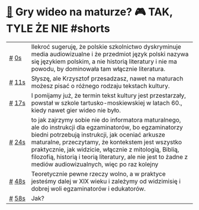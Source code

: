 # [🔗](https://www.youtube.com/watch?v=Cro1bJl6gGI) Gry wideo na maturze? 🎮 TAK, TYLE ŻE NIE #shorts

<table>
    <tr id="t0">
        <td><a href="#t0">#</a>&nbsp;<a href="https://www.youtube.com/watch?v=Cro1bJl6gGI&t=0">0s</a></td>
        <td>Ilekroć sugeruję, że polskie szkolnictwo dyskryminuje media audiowizualne i że przedmiot język polski nazywa się językiem polskim, a nie historią literatury i nie ma powodu, by dominowała tam włącznie literatura.</td>
    </tr>
    <tr id="t11">
        <td><a href="#t11">#</a>&nbsp;<a href="https://www.youtube.com/watch?v=Cro1bJl6gGI&t=11">11s</a></td>
        <td>Słyszę, ale Krzysztof przesadzasz, nawet na maturach możesz pisać o różnego rodzaju tekstach kultury.</td>
    </tr>
    <tr id="t17">
        <td><a href="#t17">#</a>&nbsp;<a href="https://www.youtube.com/watch?v=Cro1bJl6gGI&t=17">17s</a></td>
        <td>I pomijamy już, że termin tekst kultury jest przestarzały, powstał w szkole tartusko-moskiewskiej w latach 60., kiedy nawet gier wideo nie było.</td>
    </tr>
    <tr id="t24">
        <td><a href="#t24">#</a>&nbsp;<a href="https://www.youtube.com/watch?v=Cro1bJl6gGI&t=24">24s</a></td>
        <td>to jak zajrzymy sobie nie do informatora maturalnego, ale do instrukcji dla egzaminatorów, bo egzaminatorzy biedni potrzebują instrukcji, jak oceniać arkusze maturalne, przeczytamy, że kontekstem jest wszystko praktycznie, jak widzicie, włącznie z mitologią, Biblią, filozofią, historią i teorią literatury, ale nie jest to żadne z mediów audiowizualnych, więc po raz kolejny</td>
    </tr>
    <tr id="t48">
        <td><a href="#t48">#</a>&nbsp;<a href="https://www.youtube.com/watch?v=Cro1bJl6gGI&t=48">48s</a></td>
        <td>Teoretycznie pewne rzeczy wolno, a w praktyce jesteśmy dalej w XIX wieku i zależymy od widzimisię i dobrej woli egzaminatorów i edukatorów.</td>
    </tr>
    <tr id="t58">
        <td><a href="#t58">#</a>&nbsp;<a href="https://www.youtube.com/watch?v=Cro1bJl6gGI&t=58">58s</a></td>
        <td>Jak?</td>
    </tr>
</table>